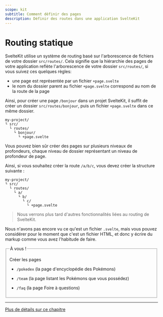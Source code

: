 ```yaml
---
scope: kit
subtitle: Comment définir des pages
description: Définir des routes dans une application SvelteKit
---
```


# Routing statique

SvelteKit utilise un système de routing basé sur l'arborescence de fichiers de votre dossier
`src/routes/`. Cela signifie que la hiérarchie des pages de votre application reflète l'arborescence
de votre dossier `src/routes/`, si vous suivez ces quelques règles:

- une page est représentée par un fichier `+page.svelte`
- le nom du dossier parent au fichier `+page.svelte` correspond au nom de la route de la page

Ainsi, pour créer une page `/bonjour` dans un projet SvelteKit, il suffit de créer un dossier
`src/routes/bonjour`, puis un fichier `+page.svelte` dans ce même dossier.

```
my-project/
└ src/
  └ routes/
    └ bonjour/
      └ +page.svelte
```

Vous pouvez bien sûr créer des pages sur plusieurs niveaux de profondeurs, chaque niveau de dossier
représentant un niveau de profondeur de page.

Ainsi, si vous souhaitez créer la route `/a/b/c`, vous devez créer la structure suivante :

```
my-project/
└ src/
  └ routes/
    └ a/
      └ b/
        └ c/
          └ +page.svelte
```

> Nous verrons plus tard d'autres fonctionnalités liées au routing de SvelteKit.

Nous n'avons pas encore vu ce qu'est un fichier `.svelte`, mais vous pouvez considérer pour le
moment que c'est un fichier HTML, et donc y écrire du markup comme vous avez l'habitude de faire.

<fieldset class='task'>
<legend>À vous !</legend>

Créer les pages

- `/pokedex` (la page d'encyclopédie des Pokémons)

- `/team` (la page listant les Pokémons que vous possédez)

- `/faq` (la page Foire à questions)

</fieldset>

---

[Plus de détails sur ce chapitre](https://kit.svelte.dev/docs/routing)
